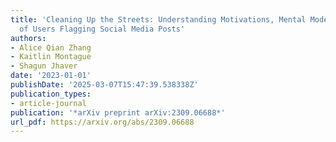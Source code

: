 ```yaml
---
title: 'Cleaning Up the Streets: Understanding Motivations, Mental Models, and Concerns
  of Users Flagging Social Media Posts'
authors:
- Alice Qian Zhang
- Kaitlin Montague
- Shagun Jhaver
date: '2023-01-01'
publishDate: '2025-03-07T15:47:39.538338Z'
publication_types:
- article-journal
publication: '*arXiv preprint arXiv:2309.06688*'
url_pdf: https://arxiv.org/abs/2309.06688
---
```


